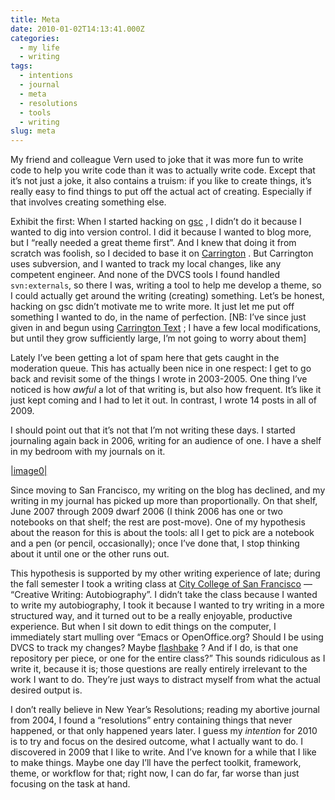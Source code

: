 ```yaml
---
title: Meta
date: 2010-01-02T14:13:41.000Z
categories:
  - my life
  - writing
tags:
  - intentions
  - journal
  - meta
  - resolutions
  - tools
  - writing
slug: meta
---
```

My friend and colleague Vern used to joke that it was more fun to write code to help you write code than it was to actually write code. Except that it’s not just a joke, it also contains a truism: if you like to create things, it’s really easy to find things to put off the actual act of creating. Especially if that involves creating something else.

Exhibit the first: When I started hacking on [gsc][1] , I didn’t do it because I wanted to dig into version control. I did it because I wanted to blog more, but I “really needed a great theme first”. And I knew that doing it from scratch was foolish, so I decided to base it on [Carrington][2] . But Carrington uses subversion, and I wanted to track my local changes, like any competent engineer. And none of the DVCS tools I found handled `svn:externals`, so there I was, writing a tool to help me develop a theme, so I could actually get around the writing (creating) something. Let’s be honest, hacking on gsc didn’t motivate me to write more. It just let me put off something I wanted to do, in the name of perfection. [NB: I’ve since just given in and begun using [Carrington Text][3] ; I have a few local modifications, but until they grow sufficiently large, I’m not going to worry about them]

Lately I’ve been getting a lot of spam here that gets caught in the moderation queue. This has actually been nice in one respect: I get to go back and revisit some of the things I wrote in 2003-2005. One thing I’ve noticed is how _awful_ a lot of that writing is, but also how frequent. It’s like it just kept coming and I had to let it out. In contrast, I wrote 14 posts in all of 2009.

I should point out that it’s not that I’m not writing these days. I started journaling again back in 2006, writing for an audience of one. I have a shelf in my bedroom with my journals on it.

[|image0|][4]

Since moving to San Francisco, my writing on the blog has declined, and my writing in my journal has picked up more than proportionally. On that shelf, June 2007 through 2009 dwarf 2006 (I think 2006 has one or two notebooks on that shelf; the rest are post-move). One of my hypothesis about the reason for this is about the tools: all I get to pick are a notebook and a pen (or pencil, occasionally); once I’ve done that, I stop thinking about it until one or the other runs out.

This hypothesis is supported by my other writing experience of late; during the fall semester I took a writing class at [City College of San Francisco][5]  — “Creative Writing: Autobiography”. I didn’t take the class because I wanted to write my autobiography, I took it because I wanted to try writing in a more structured way, and it turned out to be a really enjoyable, productive experience. But when I sit down to edit things on the computer, I immediately start mulling over “Emacs or OpenOffice.org? Should I be using DVCS to track my changes? Maybe [flashbake][6] ? And if I do, is that one repository per piece, or one for the entire class?” This sounds ridiculous as I write it, because it is; those questions are really entirely irrelevant to the work I want to do. They’re just ways to distract myself from what the actual desired output is.

I don’t really believe in New Year’s Resolutions; reading my abortive journal from 2004, I found a “resolutions” entry containing things that never happened, or that only happened years later. I guess my _intention_ for 2010 is to try and focus on the desired outcome, what I actually want to do. I discovered in 2009 that I like to write. And I’ve known for a while that I like to make things. Maybe one day I’ll have the perfect toolkit, framework, theme, or workflow for that; right now, I can do far, far worse than just focusing on the task at hand.



 [1]: http://yergler.net/blog/2009/07/21/git-svn-and-svnexternals/
 [2]: http://carringtontheme.com/
 [3]: http://carringtontheme.com/themes/
 [4]: /media//2010/01/journals.jpg
 [5]: http://www.ccsf.edu/
 [6]: http://bitbucketlabs.net/flashbake/

